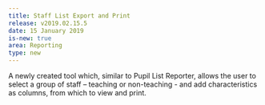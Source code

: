 ```yaml
---
title: Staff List Export and Print
release: v2019.02.15.5
date: 15 January 2019
is-new: true
area: Reporting
type: new
---
```


A newly created tool which, similar to Pupil List Reporter, allows the user to select a group of staff – teaching or non-teaching - and add characteristics as columns, from which to view and print.